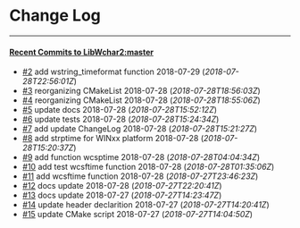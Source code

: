 
# Change Log
----------

#### [Recent Commits to LibWchar2:master](https://github.com/ClnViewer/LibWchar2/commits/master.atom)

- [#2](https://github.com/ClnViewer/LibWchar2/commit/237aa7bf73f67adcdce7213e3e9cf49ee6df940c)  	add wstring_timeformat function 2018-07-29 (*2018-07-28T22:56:01Z*)
- [#3](https://github.com/ClnViewer/LibWchar2/commit/d56aa5b322a3054cb2267aaf92980b6549884321)  	reorganizing CMakeList 2018-07-28 (*2018-07-28T18:56:03Z*)
- [#4](https://github.com/ClnViewer/LibWchar2/commit/fffb546b29c9360f2f3876bcae597a561c079eb6)  	reorganizing CMakeList 2018-07-28 (*2018-07-28T18:55:06Z*)
- [#5](https://github.com/ClnViewer/LibWchar2/commit/af48511d1c94d0f0fdef0f56452d6e8515a2df20)  	update docs 2018-07-28 (*2018-07-28T15:52:12Z*)
- [#6](https://github.com/ClnViewer/LibWchar2/commit/0aef1bad7ed349d144334cea28d1c9453e510ab2)  	update tests 2018-07-28 (*2018-07-28T15:24:34Z*)
- [#7](https://github.com/ClnViewer/LibWchar2/commit/39e5529700a8e646afb071586e1ae505ac70a8e0)  	add update ChangeLog 2018-07-28 (*2018-07-28T15:21:27Z*)
- [#8](https://github.com/ClnViewer/LibWchar2/commit/92e965d739369cec96e6d3c468dfe5e2c508f833)  	add strptime for WINxx platform 2018-07-28 (*2018-07-28T15:20:37Z*)
- [#9](https://github.com/ClnViewer/LibWchar2/commit/b7309c5a472ab7cb782dc6498fb0ce101fe725ff)  	add function wcsptime 2018-07-28 (*2018-07-28T04:04:34Z*)
- [#10](https://github.com/ClnViewer/LibWchar2/commit/f6ab66ca1faa9c98a40c1651409f9a381cd5a065)  	add test wcsftime function 2018-07-28 (*2018-07-28T01:35:06Z*)
- [#11](https://github.com/ClnViewer/LibWchar2/commit/a62e6c7e27eefaa743449f5cda486434d327a2dc)  	add wcsftime function 2018-07-28 (*2018-07-27T23:46:23Z*)
- [#12](https://github.com/ClnViewer/LibWchar2/commit/b34f2351f6232d7c4c6b08a143d1e36a1dbb2090)  	docs update 2018-07-28 (*2018-07-27T22:20:41Z*)
- [#13](https://github.com/ClnViewer/LibWchar2/commit/e36b6dea30ee7758bf1b5bf054be713348e96681)  	docs update 2018-07-27 (*2018-07-27T14:23:47Z*)
- [#14](https://github.com/ClnViewer/LibWchar2/commit/8102ce9116b593a9b0453b9fcfe56fd3f7bbd77d)  	update header declarition 2018-07-27 (*2018-07-27T14:20:41Z*)
- [#15](https://github.com/ClnViewer/LibWchar2/commit/a5eded8e19cd4a73f614803ffc74ffaa36956dd2)  	update CMake script 2018-07-27 (*2018-07-27T14:04:50Z*)
